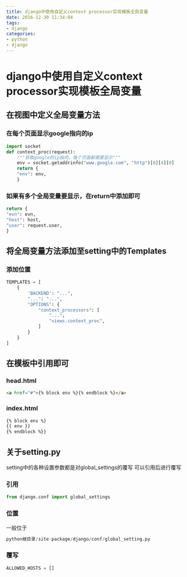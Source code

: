```yaml
---
title: django中使用自定义context processor实现模板全局变量
date: 2016-12-30 11:34:04
tags:
- django
categories:
- python
- django
---
```


django中使用自定义context processor实现模板全局变量
====

## 在视图中定义全局变量方法
<!--more-->
### 在每个页面显示google指向的ip
```python
import socket
def context_proc(request):
    """获取google的ip指向，每个页面都需要显示"""
    env = socket.getaddrinfo("www.google.com", "http")[0][4][0]
    return {
    "env": env,
    }
```

### 如果有多个全局变量要显示，在return中添加即可
```python
return {
"evn": evn,
"host": host,
"user": request.user,
}
```

## 将全局变量方法添加至setting中的Templates

### 添加位置
```python
TEMPLATES = [
    {
        'BACKEND': "...",
        "...": "...",
        "OPTIONS": {
            "context_processors": [
                "...",
                "views.context_proc",
            ]
        }
    }
]
```

## 在模板中引用即可

### head.html
```html
<a href="#">{% block env %}{% endblock %}</a>
```

### index.html
```html
{% block env %}
{{ env }}
{% endblock %}}
```

## 关于setting.py

setting中的各种设置参数都是对global_settings的覆写
可以引用后进行覆写
### 引用
```python
from django.conf import global_settings
```

### 位置
一般位于
```python
python根目录/site-package/django/conf/global_setting.py
```
### 覆写
```python
ALLOWED_HOSTS = []
```